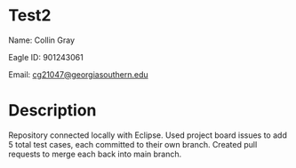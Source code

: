 # Test2
Name:
Collin Gray

Eagle ID:
901243061

Email:
cg21047@georgiasouthern.edu

# Description
Repository connected locally with Eclipse. Used project board issues to add 5 total test cases, 
each committed to their own branch. Created pull requests to merge each
back into main branch.
